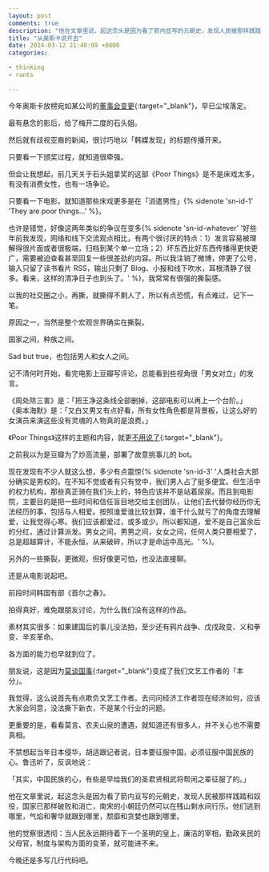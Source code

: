 ```yaml
---
layout: post
comments: true
description: "他在文章里说，起这念头是因为看了箭内亘写的元朝史，发现人民被那样践踏和奴役，国家已那样破败和消亡，南宋的小朝廷仍然可以在残山剩水间行乐。他们逃到那里，气焰和奢华就跟到哪里，颓靡和贪婪也跟到哪里。"
title: "从奥斯卡说开去"
date: 2024-03-12 21:40:09 +0800
categories: 

- thinking
- rants

---
```


今年奥斯卡放榜宛如某公司的[董事会变更](https://m.yicai.com/news/102020313.html){:target="_blank"}，早已尘埃落定。

最有悬念的影后，给了梅开二度的石头姐。

然后就有歧视亚裔的新闻，很讨巧地以「韩媒发现」的标题传播开来。

只要看一下颁奖过程，就知道很牵强。

但会让我想起，前几天关于石头姐拿奖的这部《Poor Things》是不是床戏太多，有没有消费女性，也有一场争论。

只要看一下电影，就知道那些床戏更多是在「消遣男性」{% sidenote 'sn-id-1' 'They are poor things...' %}。

也许是错觉，好像这两年类似的争议在变多{% sidenote 'sn-id-whatever' '好些年前我发现，网络和线下交流观点相比，有两个很讨厌的特点：1）发言容易被理解得很片面或者很极端，归档到某个单一立场；2）坏东西比好东西传播得更快更广，需要被迫查看甚至回复一些很差劲的内容。所以我注销了微博，停更了公号，输入只留了读书看片 RSS，输出只剩了 Blog、小报和线下吹水，耳根清静了很多。看来，这样的清净日子也到头了。' %}，我常常有很强的撕裂感。

以我的社交圈之小，再撕，就撕得不剩人了，所以有点恐慌，有点难过，记下一笔。

原因之一，当然是整个宏观世界确实在撕裂。

国家之间，种族之间。

Sad but true，也包括男人和女人之间。

记不清何时开始，看完电影上豆瓣写评论，总能看到些视角很「男女对立」的发言。

《周处除三害》是：「把王净这条线全部删掉，这部电影可以再上一个台阶。」\
《奥本海默》是：「又白又男又有点好看，所有女性角色都是背景板，让这么好的女演员来演这些没有灵魂的人物真的是浪费。」

《Poor Things》这样的主题和内容，就更[不用说了](https://movie.douban.com/subject/35350109/){:target="_blank"}。

之前我以为是豆瓣为了炒高流量，部署了故意挑事儿的 bot。

现在发现有不少人就这么想，多少有点震惊{% sidenote 'sn-id-3' '人类社会大部分确实是男权的。在不知不觉或者有只有觉中，我们男人占了挺多便宜。但生活中的权力机构，那些真正骑在我们头上的，特色应该并不是站着尿尿。而且到电影院，主要目的是把一些时间和信任盲目地交给主创团队，让他们去代替你经历你无法经历的事，包括与人相爱。按照谁爱谁比较划算，谁干什么就亏了的角度去理解爱，让我觉得心寒。我们应该都爱过，或多或少。所以都知道，爱不是自己富余后的分红，通过计算派发。男女之间，男男之间，女女之间，任何人类只要相爱了，总是超越算计，不能永恒，从来破碎，所以才是命运中高光。' %}。

另外的一些撕裂，更微观，但好像更可怕，也没法直接聊。

还是从电影说起吧。

前段时间韩国有部《首尔之春》。

拍得真好，难免跟朋友讨论，为什么我们没有这样的作品。

素材其实很多：如果建国后的事儿没法拍，至少还有鸦片战争、戊戌政变、义和拳变、辛亥革命。

各方面的能力也早就到位了。

朋友说，这是因为[莫谈国事](https://zhuanlan.zhihu.com/p/374669716){:target="_blank"}变成了我们文艺工作者的「本分」。

我觉得，这么说首先有点欺负文艺工作者。去问问经济工作者现在经济如何，应该大家会同意，没法撕下新衣，不是某个行业的问题。

更重要的是，看看莫言、农夫山泉的遭遇，就知道还有很多人，并不关心也不需要真相。

不禁想起当年日本侵华，胡适跟记者说，日本要征服中国，必须征服中国民族的心。鲁迅听了，反讽地说：

「其实，中国民族的心，有些是早给我们的圣君贤相武将帮闲之辈征服了的。」

他在文章里说，起这念头是因为看了箭内亘写的元朝史，发现人民被那样践踏和奴役，国家已那样破败和消亡，南宋的小朝廷仍然可以在残山剩水间行乐。他们逃到哪里，气焰和奢华就跟到哪里，颓靡和贪婪也跟到哪里。

他的觉察很透彻：当人民永远期待着下一个圣明的皇上，廉洁的宰相，勤政亲民的父母官，制度与架构方面的变革，就可能进不来。

今晚还是多写几行代码吧。
